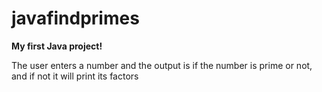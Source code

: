 # javafindprimes
**My first Java project!**

The user enters a number and the output is if the number is prime or not, and if not it will print its factors

